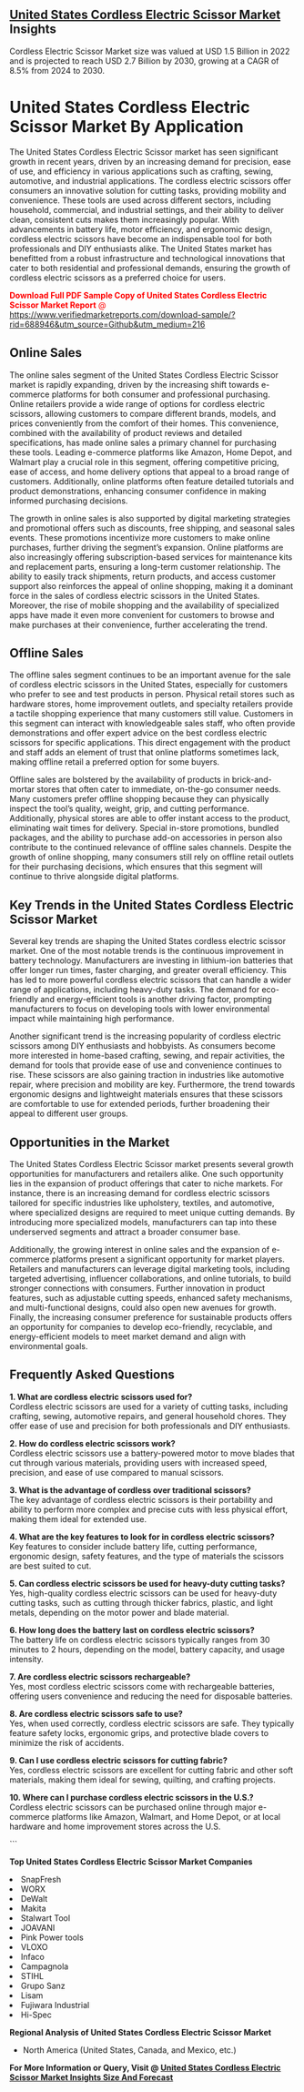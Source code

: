 <h2><a href="https://www.verifiedmarketreports.com/download-sample/?rid=688946&amp;utm_source=Github&amp;utm_medium=216" target="_blank">United States Cordless Electric Scissor Market</a> Insights</h2><p>Cordless Electric Scissor Market size was valued at USD 1.5 Billion in 2022 and is projected to reach USD 2.7 Billion by 2030, growing at a CAGR of 8.5% from 2024 to 2030.</p><p><h1>United States Cordless Electric Scissor Market By Application</h1><p>The United States Cordless Electric Scissor market has seen significant growth in recent years, driven by an increasing demand for precision, ease of use, and efficiency in various applications such as crafting, sewing, automotive, and industrial applications. The cordless electric scissors offer consumers an innovative solution for cutting tasks, providing mobility and convenience. These tools are used across different sectors, including household, commercial, and industrial settings, and their ability to deliver clean, consistent cuts makes them increasingly popular. With advancements in battery life, motor efficiency, and ergonomic design, cordless electric scissors have become an indispensable tool for both professionals and DIY enthusiasts alike. The United States market has benefitted from a robust infrastructure and technological innovations that cater to both residential and professional demands, ensuring the growth of cordless electric scissors as a preferred choice for users. <p><span class=""><span style="color: #ff0000;"><strong>Download Full PDF Sample Copy of United States Cordless Electric Scissor Market Report</strong> @ </span><a href="https://www.verifiedmarketreports.com/download-sample/?rid=688946&amp;utm_source=Github&amp;utm_medium=216" target="_blank">https://www.verifiedmarketreports.com/download-sample/?rid=688946&amp;utm_source=Github&amp;utm_medium=216</a></span></p></p><h2>Online Sales</h2><p>The online sales segment of the United States Cordless Electric Scissor market is rapidly expanding, driven by the increasing shift towards e-commerce platforms for both consumer and professional purchasing. Online retailers provide a wide range of options for cordless electric scissors, allowing customers to compare different brands, models, and prices conveniently from the comfort of their homes. This convenience, combined with the availability of product reviews and detailed specifications, has made online sales a primary channel for purchasing these tools. Leading e-commerce platforms like Amazon, Home Depot, and Walmart play a crucial role in this segment, offering competitive pricing, ease of access, and home delivery options that appeal to a broad range of customers. Additionally, online platforms often feature detailed tutorials and product demonstrations, enhancing consumer confidence in making informed purchasing decisions.</p><p>The growth in online sales is also supported by digital marketing strategies and promotional offers such as discounts, free shipping, and seasonal sales events. These promotions incentivize more customers to make online purchases, further driving the segment’s expansion. Online platforms are also increasingly offering subscription-based services for maintenance kits and replacement parts, ensuring a long-term customer relationship. The ability to easily track shipments, return products, and access customer support also reinforces the appeal of online shopping, making it a dominant force in the sales of cordless electric scissors in the United States. Moreover, the rise of mobile shopping and the availability of specialized apps have made it even more convenient for customers to browse and make purchases at their convenience, further accelerating the trend.</p><h2>Offline Sales</h2><p>The offline sales segment continues to be an important avenue for the sale of cordless electric scissors in the United States, especially for customers who prefer to see and test products in person. Physical retail stores such as hardware stores, home improvement outlets, and specialty retailers provide a tactile shopping experience that many customers still value. Customers in this segment can interact with knowledgeable sales staff, who often provide demonstrations and offer expert advice on the best cordless electric scissors for specific applications. This direct engagement with the product and staff adds an element of trust that online platforms sometimes lack, making offline retail a preferred option for some buyers.</p><p>Offline sales are bolstered by the availability of products in brick-and-mortar stores that often cater to immediate, on-the-go consumer needs. Many customers prefer offline shopping because they can physically inspect the tool’s quality, weight, grip, and cutting performance. Additionally, physical stores are able to offer instant access to the product, eliminating wait times for delivery. Special in-store promotions, bundled packages, and the ability to purchase add-on accessories in person also contribute to the continued relevance of offline sales channels. Despite the growth of online shopping, many consumers still rely on offline retail outlets for their purchasing decisions, which ensures that this segment will continue to thrive alongside digital platforms.</p><h2>Key Trends in the United States Cordless Electric Scissor Market</h2><p>Several key trends are shaping the United States cordless electric scissor market. One of the most notable trends is the continuous improvement in battery technology. Manufacturers are investing in lithium-ion batteries that offer longer run times, faster charging, and greater overall efficiency. This has led to more powerful cordless electric scissors that can handle a wider range of applications, including heavy-duty tasks. The demand for eco-friendly and energy-efficient tools is another driving factor, prompting manufacturers to focus on developing tools with lower environmental impact while maintaining high performance.</p><p>Another significant trend is the increasing popularity of cordless electric scissors among DIY enthusiasts and hobbyists. As consumers become more interested in home-based crafting, sewing, and repair activities, the demand for tools that provide ease of use and convenience continues to rise. These scissors are also gaining traction in industries like automotive repair, where precision and mobility are key. Furthermore, the trend towards ergonomic designs and lightweight materials ensures that these scissors are comfortable to use for extended periods, further broadening their appeal to different user groups.</p><h2>Opportunities in the Market</h2><p>The United States Cordless Electric Scissor market presents several growth opportunities for manufacturers and retailers alike. One such opportunity lies in the expansion of product offerings that cater to niche markets. For instance, there is an increasing demand for cordless electric scissors tailored for specific industries like upholstery, textiles, and automotive, where specialized designs are required to meet unique cutting demands. By introducing more specialized models, manufacturers can tap into these underserved segments and attract a broader consumer base.</p><p>Additionally, the growing interest in online sales and the expansion of e-commerce platforms present a significant opportunity for market players. Retailers and manufacturers can leverage digital marketing tools, including targeted advertising, influencer collaborations, and online tutorials, to build stronger connections with consumers. Further innovation in product features, such as adjustable cutting speeds, enhanced safety mechanisms, and multi-functional designs, could also open new avenues for growth. Finally, the increasing consumer preference for sustainable products offers an opportunity for companies to develop eco-friendly, recyclable, and energy-efficient models to meet market demand and align with environmental goals.</p><h2>Frequently Asked Questions</h2><p><strong>1. What are cordless electric scissors used for?</strong><br> Cordless electric scissors are used for a variety of cutting tasks, including crafting, sewing, automotive repairs, and general household chores. They offer ease of use and precision for both professionals and DIY enthusiasts.</p><p><strong>2. How do cordless electric scissors work?</strong><br> Cordless electric scissors use a battery-powered motor to move blades that cut through various materials, providing users with increased speed, precision, and ease of use compared to manual scissors.</p><p><strong>3. What is the advantage of cordless over traditional scissors?</strong><br> The key advantage of cordless electric scissors is their portability and ability to perform more complex and precise cuts with less physical effort, making them ideal for extended use.</p><p><strong>4. What are the key features to look for in cordless electric scissors?</strong><br> Key features to consider include battery life, cutting performance, ergonomic design, safety features, and the type of materials the scissors are best suited to cut.</p><p><strong>5. Can cordless electric scissors be used for heavy-duty cutting tasks?</strong><br> Yes, high-quality cordless electric scissors can be used for heavy-duty cutting tasks, such as cutting through thicker fabrics, plastic, and light metals, depending on the motor power and blade material.</p><p><strong>6. How long does the battery last on cordless electric scissors?</strong><br> The battery life on cordless electric scissors typically ranges from 30 minutes to 2 hours, depending on the model, battery capacity, and usage intensity.</p><p><strong>7. Are cordless electric scissors rechargeable?</strong><br> Yes, most cordless electric scissors come with rechargeable batteries, offering users convenience and reducing the need for disposable batteries.</p><p><strong>8. Are cordless electric scissors safe to use?</strong><br> Yes, when used correctly, cordless electric scissors are safe. They typically feature safety locks, ergonomic grips, and protective blade covers to minimize the risk of accidents.</p><p><strong>9. Can I use cordless electric scissors for cutting fabric?</strong><br> Yes, cordless electric scissors are excellent for cutting fabric and other soft materials, making them ideal for sewing, quilting, and crafting projects.</p><p><strong>10. Where can I purchase cordless electric scissors in the U.S.?</strong><br> Cordless electric scissors can be purchased online through major e-commerce platforms like Amazon, Walmart, and Home Depot, or at local hardware and home improvement stores across the U.S.</p>```</p><p><strong>Top United States Cordless Electric Scissor Market Companies</strong></p><div data-test-id=""><p><li>SnapFresh</li><li> WORX</li><li> DeWalt</li><li> Makita</li><li> Stalwart Tool</li><li> JOAVANI</li><li> Pink Power tools</li><li> VLOXO</li><li> Infaco</li><li> Campagnola</li><li> STIHL</li><li> Grupo Sanz</li><li> Lisam</li><li> Fujiwara Industrial</li><li> Hi-Spec</li></p><div><strong>Regional Analysis of&nbsp;United States Cordless Electric Scissor Market</strong></div><ul><li dir="ltr"><p dir="ltr">North America&nbsp;(United States, Canada, and Mexico, etc.)</p></li></ul><p><strong>For More Information or Query, Visit @&nbsp;</strong><strong><a href="https://www.verifiedmarketreports.com/product/cordless-electric-scissor-market/?utm_source=Github&amp;utm_medium=216" target="_blank">United States Cordless Electric Scissor Market Insights Size And Forecast</a></strong></p></div>
